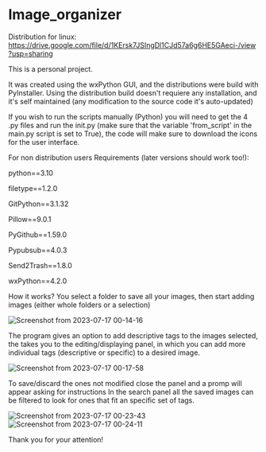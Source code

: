 # Image_organizer

Distribution for linux: https://drive.google.com/file/d/1KErsk7JSIngDl1CJd57a6g6HE5GAeci-/view?usp=sharing



This is a personal project.

It was created using the wxPython GUI, and the distributions were build with PyInstaller.
Using the distribution build doesn't requiere any installation, and it's self maintained (any modification to the source code it's auto-updated)

If you wish to run the scripts manually (Python) you will need to get the 4 .py files and run the init.py (make sure that the variable 'from_script' in the main.py script is set to True), the code will make sure to download the icons for the user interface.

For non distribution users
Requirements (later versions should work too!):

python==3.10

filetype==1.2.0

GitPython==3.1.32

Pillow==9.0.1

PyGithub==1.59.0

Pypubsub==4.0.3

Send2Trash==1.8.0

wxPython==4.2.0

How it works?
You select a folder to save all your images, then start adding images (either whole folders or a selection)

![Screenshot from 2023-07-17 00-14-16](https://github.com/Camilo685/image_organizer/assets/46032121/c93a7c4a-12fa-4491-ad67-6ef88dc7cad7)

The program gives an option to add descriptive tags to the images selected, the takes you to the editing/displaying panel, in which you can add more individual tags (descriptive or specific) to a desired image.

![Screenshot from 2023-07-17 00-17-58](https://github.com/Camilo685/image_organizer/assets/46032121/588021a1-16bb-47ff-813c-4fddd008da39)

To save/discard the ones not modified close the panel and a promp will appear asking for instructions
In the search panel all the saved images can be filtered to look for ones that fit an specific set of tags.

![Screenshot from 2023-07-17 00-23-43](https://github.com/Camilo685/image_organizer/assets/46032121/977628a6-d647-4137-a334-f30abce30a69)
![Screenshot from 2023-07-17 00-24-11](https://github.com/Camilo685/image_organizer/assets/46032121/e2b536ac-7899-4152-8724-8ee6b501b0d5)

Thank you for your attention!
